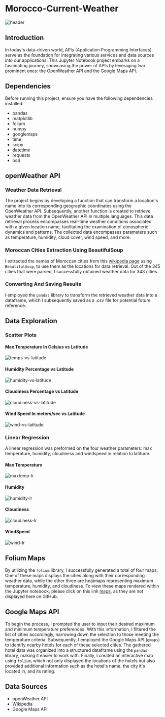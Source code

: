 # Morocco-Current-Weather
![header](/Weather_Data/head.png)
## Introduction
In today's data-driven world, APIs (Application Programming Interfaces) serve as the foundation for integrating various services and data sources into our applications. This Jupyter Notebook project embarks on a fascinating journey, showcasing the power of APIs by leveraging two prominent ones: the OpenWeather API and the Google Maps API.

## Dependencies
Before running this project, ensure you have the following dependencies installed:
- pandas
- matplotlib
- folium
- numpy
- googlemaps
- time
- scipy
- datetime
- requests
- bs4

## openWeather API
### Weather Data Retrieval
The project begins by developing a function that can transform a location's name into its corresponding geographic coordinates using the OpenWeather API. Subsequently, another function is created to retrieve weather data from the OpenWeather API in multiple languages. This data retrieval process encompasses real-time weather conditions associated with a given location name, facilitating the examination of atmospheric dynamics and patterns. The collected data encompasses parameters such as temperature, humidity, cloud cover, wind speed, and more.

### Moroccan Cities Extraction Using BeautifulSoup
I extracted the names of Moroccan cities from this [wikipedia page](https://fr.wikipedia.org/wiki/Liste_des_villes_du_Maroc) using `BeautifulSoup`, to use them as the locations for data retrieval. Out of the 345 cities that were parsed, I successfully obtained weather data for 343 cities.

### Converting And Saving Results
I employed the `pandas` library to transform the retrieved weather data into a dataframe, which I subsequently saved as a .csv file for potential future reference.


## Data Exploration
### Scatter Plots
#### Max Temperature In Celsius vs Latitude
![temps-vs-latitude](/Weather_Data/temp_vs_lat.png)
#### Humidity Percentage vs Latitude
![humidity-vs-latitude](/Weather_Data/humidity_vs_lat.png)
#### Cloudiness Percentage vs Latitude
![cloudiness-vs-latitude](/Weather_Data/cloudiness_vs_lat.png)
#### Wind Speed In meters/sec vs Latitude
![wind-vs-latitude](/Weather_Data/wind_vs_lat.png)

### Linear Regression
A linear regression was preformed on the four weather parameters: max temperature, humidity, cloudiness and windspeed in relation to latitude.
#### Max Temperature
![maxtemp-lr](/Weather_Data/lr_temp_vs_lat.png)
#### Humidity
![humidity-lr](/Weather_Data/lr_humdity_vs_lat.png)
#### Cloudiness
![cloudiness-lr](/Weather_Data/lr_cloudiness_vs_lat.png)
#### WindSpeed
![wind-lr](/Weather_Data/lr_wind_vs_lat.png)

## Folium Maps
By utilizing the `folium` library, I successfully generated a total of four maps. One of these maps displays the cities along with their corresponding weather data, while the other three are heatmaps representing maximum temperature, humidity, and cloudiness. To view these maps rendered within the Jupyter notebook, please click on this link [maps](https://nbviewer.org/github/3vil-M0rty/Morocco-Current-Weather/blob/main/Morocco_Today%27s_Weather.ipynb), as they are not displayed here on GitHub.

## Google Maps API
To begin the process, I prompted the user to input their desired maximum and minimum temperature preferences. With this information, I filtered the list of cities accordingly, narrowing down the selection to those meeting the temperature criteria. Subsequently, I employed the Google Maps API (`gmaps`) to identify nearby hotels for each of these selected cities. The gathered hotel data was organized into a structured dataframe using the `pandas` library, making it easier to work with. Finally, I created an interactive map using `folium`, which not only displayed the locations of the hotels but also provided additional information such as the hotel's name, the city it's located in, and its rating.

## Data Sources
- openWeather API
- Wikipedia
- Google Maps API
